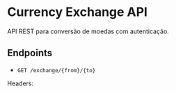 # Currency Exchange API

API REST para conversão de moedas com autenticação.

## Endpoints

- `GET /exchange/{from}/{to}`

Headers:
